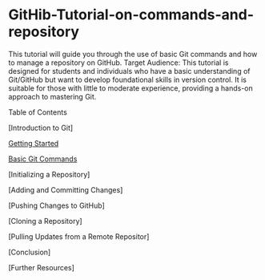 # GitHib-Tutorial-on-commands-and-repository
This tutorial will guide you through the use of basic Git commands and how to manage a repository on GitHub. 
Target Audience: This tutorial is designed for students and individuals who have a basic understanding of Git/GitHub but want to develop foundational skills in version control. It is suitable for those with little to moderate experience, providing a hands-on approach to mastering Git.

Table of Contents

[Introduction to Git]

[Getting Started](getting-started.md)

[Basic Git Commands](#basic-git-commands)

  [Initializing a Repository]

  [Adding and Committing Changes]

  [Pushing Changes to GitHub]

[Cloning a Repository]

[Pulling Updates from a Remote Repositor]

[Conclusion]

[Further Resources]
